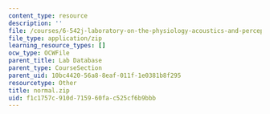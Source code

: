 ```yaml
---
content_type: resource
description: ''
file: /courses/6-542j-laboratory-on-the-physiology-acoustics-and-perception-of-speech-fall-2005/f1c1757c910d715960fac525cf6b9bbb_normal.zip
file_type: application/zip
learning_resource_types: []
ocw_type: OCWFile
parent_title: Lab Database
parent_type: CourseSection
parent_uid: 10bc4420-56a8-8eaf-011f-1e0381b8f295
resourcetype: Other
title: normal.zip
uid: f1c1757c-910d-7159-60fa-c525cf6b9bbb
---
```

